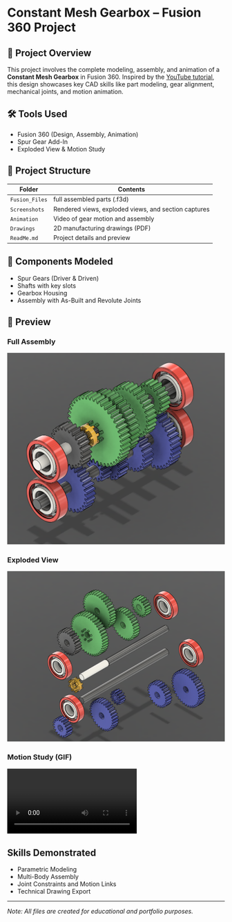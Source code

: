 # Constant Mesh Gearbox – Fusion 360 Project

## 🔧 Project Overview
This project involves the complete modeling, assembly, and animation of a **Constant Mesh Gearbox** in Fusion 360. Inspired by the [YouTube tutorial](https://www.youtube.com/watch?v=rPDsY4FN2Y0), this design showcases key CAD skills like part modeling, gear alignment, mechanical joints, and motion animation.

## 🛠 Tools Used
- Fusion 360 (Design, Assembly, Animation)
- Spur Gear Add-In
- Exploded View & Motion Study

## 📂 Project Structure
| Folder | Contents |
|--------|----------|
| `Fusion_Files` | full assembled parts (.f3d) |
| `Screenshots` | Rendered views, exploded views, and section captures |
| `Animation` | Video of gear motion and assembly |
| `Drawings` | 2D manufacturing drawings (PDF) |
| `ReadMe.md` | Project details and preview |

## 🧱 Components Modeled
- Spur Gears (Driver & Driven)
- Shafts with key slots
- Gearbox Housing
- Assembly with As-Built and Revolute Joints

## 📸 Preview

### Full Assembly
![Assembly](Screenshots/full_assembly.png)

### Exploded View
![Exploded View](Screenshots/Exploded_view.png)

### Motion Study (GIF)
![Animation](Animation/Exploded_animation.avi)

## Skills Demonstrated
- Parametric Modeling
- Multi-Body Assembly
- Joint Constraints and Motion Links
- Technical Drawing Export


---

 *Note: All files are created for educational and portfolio purposes.*
